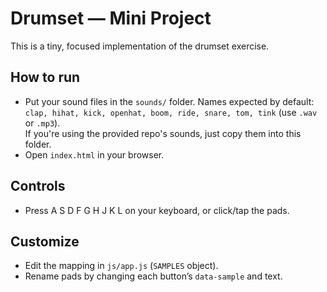 # Drumset — Mini Project

This is a tiny, focused implementation of the drumset exercise.

## How to run
- Put your sound files in the `sounds/` folder. Names expected by default:
  `clap, hihat, kick, openhat, boom, ride, snare, tom, tink`
  (use `.wav` or `.mp3`).  
  If you're using the provided repo's sounds, just copy them into this folder.
- Open `index.html` in your browser.

## Controls
- Press A S D F G H J K L on your keyboard, or click/tap the pads.

## Customize
- Edit the mapping in `js/app.js` (`SAMPLES` object).
- Rename pads by changing each button’s `data-sample` and text.
